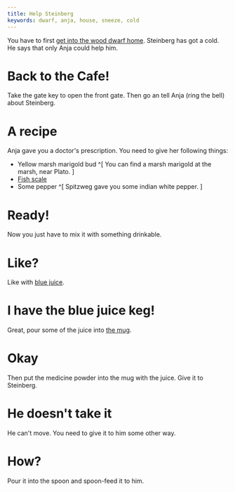 ```yaml
---
title: Help Steinberg
keywords: dwarf, anja, house, sneeze, cold
---
```


You have to first [get into the wood dwarf home](150-dwarves-house.md).
Steinberg has got a cold. He says that only Anja could help him.

# Back to the Cafe!
Take the gate key to open the front gate. Then go an tell Anja (ring the bell) about Steinberg.

# A recipe
Anja gave you a doctor's prescription. You need to give her following things:
 - Yellow marsh marigold bud ^[ You can find a marsh marigold at the marsh, near Plato. ]
 - [Fish scale](170-fishscale.md)
 - Some pepper ^[ Spitzweg gave you some indian white pepper. ]

# Ready!
Now you just have to mix it with something drinkable.

# Like?
Like with [blue juice](100-blue-juice-keg.md). 

# I have the blue juice keg!
Great, pour some of the juice into [the mug](045-mug.md).

# Okay
Then put the medicine powder into the mug with the juice. Give it to Steinberg.

# He doesn't take it
He can't move. You need to give it to him some other way.

# How?
Pour it into the spoon and spoon-feed it to him.
